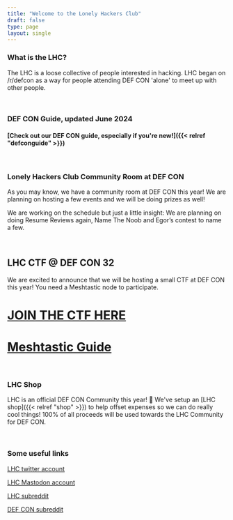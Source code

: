 ```yaml
---
title: "Welcome to the Lonely Hackers Club"
draft: false
type: page
layout: single
---
```


### What is the LHC?
The LHC is a loose collective of people interested in hacking. LHC began on /r/defcon as a way for people attending DEF CON 'alone' to meet up with other people.

&nbsp;

### DEF CON Guide, updated June 2024
#### [Check out our DEF CON guide, especially if you're new!]({{< relref "defconguide" >}})
&nbsp;

### Lonely Hackers Club Community Room at DEF CON
As you may know, we have a community room at DEF CON this year! We are planning on hosting a few events and we will be doing prizes as well! 

We are working on the schedule but just a little insight: We are planning on doing Resume Reviews again, Name The Noob and Egor’s contest to name a few.

&nbsp;

## LHC CTF @ DEF CON 32

We are excited to announce that we will be hosting a small CTF at DEF CON this year! You need a Meshtastic node to participate.

<h1><a href="https://ctf.lonelyhackers.lol">JOIN THE CTF HERE</a></h1>
<h1><a href="/meshtastic">Meshtastic Guide</a></h1>

&nbsp;

### LHC Shop
LHC is an official DEF CON Community this year! 🥳 We've setup an [LHC shop]({{< relref "shop" >}}) to help offset expenses so we can do really cool things! 100% of all proceeds will be used towards the LHC Community for DEF CON. 

&nbsp;


### Some useful links

[LHC twitter account](https://x.com/L0nelyH4ckers "Twitter Account")  

<a href="https://defcon.social/@L0nelyH4ckers" title="Mastodon Account" rel="me">LHC Mastodon account</a>

[LHC subreddit](https://www.reddit.com/r/largehadroncollider "LHC Subreddit")  

[DEF CON subreddit](https://www.reddit.com/r/defcon "DEF CON Subreddt")  
